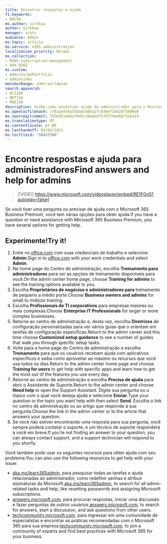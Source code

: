 ```yaml
---
title: Encontrar respostas e ajuda
f1.keywords:
- NOCSH
ms.author: sirkkuw
author: Sirkkuw
manager: scotv
audience: Admin
ms.topic: article
ms.service: o365-administration
localization_priority: Normal
ms.collection:
- M365-subscription-management
- Adm_O365
ms.custom:
- AdminSurgePortfolio
- adminvideo
monikerRange: o365-worldwide
search.appverid:
- BCS160
- MET150
- MOE150
description: Saiba como encontrar ajuda de administrador para o Microsoft 365 Business Premium.
ms.openlocfilehash: cf81ae934a35dadc895a1fc836ef1bd28f5000e0
ms.sourcegitcommit: 355bd51ab6a79d5c36a4e4f57df74ae6873eba19
ms.translationtype: MT
ms.contentlocale: pt-BR
ms.lasthandoff: 03/04/2021
ms.locfileid: "50422586"
---
```

# <a name="find-answers-and-help-for-admins"></a><span data-ttu-id="c5370-103">Encontre respostas e ajuda para administradores</span><span class="sxs-lookup"><span data-stu-id="c5370-103">Find answers and help for admins</span></span>

> [!VIDEO https://www.microsoft.com/videoplayer/embed/RE1FGn5?autoplay=false]

<span data-ttu-id="c5370-104">Se você tiver uma pergunta ou precisar de ajuda com o Microsoft 365 Business Premium, você tem várias opções para obter ajuda.</span><span class="sxs-lookup"><span data-stu-id="c5370-104">If you have a question or need assistance with Microsoft 365 Business Premium, you have several options for getting help.</span></span>

## <a name="try-it"></a><span data-ttu-id="c5370-105">Experimente!</span><span class="sxs-lookup"><span data-stu-id="c5370-105">Try it!</span></span>

1. <span data-ttu-id="c5370-106">Entre no [office.com](https://office.com) com suas credenciais de trabalho e selecione **Admin**.</span><span class="sxs-lookup"><span data-stu-id="c5370-106">Sign in to [office.com](https://office.com) with your work credentials and select **Admin**.</span></span>
1. <span data-ttu-id="c5370-107">Na home page do Centro de administração, escolha **Treinamento para administradores** para ver as opções de treinamento disponíveis para você.</span><span class="sxs-lookup"><span data-stu-id="c5370-107">On the admin center home page, choose **Training for admins** to see the training options available to you.</span></span>
1. <span data-ttu-id="c5370-108">Escolha **Proprietários de negócios e administradores para** treinamento de pequeno a médio porte.</span><span class="sxs-lookup"><span data-stu-id="c5370-108">Choose **Business owners and admins** for small to midsize training.</span></span>
1. <span data-ttu-id="c5370-109">Escolha **Profissionais de TI corporativos** para empresas maiores ou mais complexas.</span><span class="sxs-lookup"><span data-stu-id="c5370-109">Choose **Enterprise IT Professionals** for larger or more complex businesses.</span></span>
1. <span data-ttu-id="c5370-110">Retorne ao centro de administração e, desta vez, escolha **Diretrizes** de configuração personalizadas para ver vários guias que o orientam em tarefas de configuração específicas.</span><span class="sxs-lookup"><span data-stu-id="c5370-110">Return to the admin center and this time choose **Customized setup guidance** to see a number of guides that walk you through specific setup tasks.</span></span>
1. <span data-ttu-id="c5370-111">Volte para a home page do Centro de administração e escolha **Treinamento** para que os usuários recebam ajuda com aplicativos específicos e saiba como aproveitar ao máximo os recursos que você usa todos os dias.</span><span class="sxs-lookup"><span data-stu-id="c5370-111">Return to the admin center home page and choose **Training for users** to get help with specific apps and learn how to get the most out of the features you use every day.</span></span>
1. <span data-ttu-id="c5370-112">Retorne ao centro de administração e escolha **Precisa de ajuda** para abrir o Assistente de Suporte.</span><span class="sxs-lookup"><span data-stu-id="c5370-112">Return to the admin center and choose **Need help** to open the Support Assistant.</span></span> <span data-ttu-id="c5370-113">Digite sua pergunta ou o tópico com o qual você deseja ajuda e selecione **Enviar**.</span><span class="sxs-lookup"><span data-stu-id="c5370-113">Type your question or the topic you want help with then select **Send**.</span></span> <span data-ttu-id="c5370-114">Escolha o link no centro de administração ou ao artigo que responde à sua pergunta.</span><span class="sxs-lookup"><span data-stu-id="c5370-114">Choose the link in the admin center or to the article that answers your question.</span></span>
1. <span data-ttu-id="c5370-115">Se você não estiver encontrando uma resposta para sua pergunta, você sempre poderá contatar o suporte, e um técnico de suporte responderá a você em breve.</span><span class="sxs-lookup"><span data-stu-id="c5370-115">If you’re not finding an answer to your question, you can always contact support, and a support technician will respond to you shortly.</span></span>

<span data-ttu-id="c5370-116">Você também pode usar os seguintes recursos para obter ajuda com seu problema:</span><span class="sxs-lookup"><span data-stu-id="c5370-116">You can also use the following resources to get help with your issue:</span></span>

- <span data-ttu-id="c5370-117">[aka.ms/learn365admin](https://aka.ms/learn365admin), para pesquisar todas as tarefas e ajuda relacionadas ao administrador, como redefinir senhas e atribuir assinaturas da Microsoft.</span><span class="sxs-lookup"><span data-stu-id="c5370-117">[aka.ms/learn365admin](https://aka.ms/learn365admin), to search for all admin-related tasks and help, like resetting passwords and assigning Microsoft subscriptions.</span></span>
- <span data-ttu-id="c5370-118">[answers.microsoft.com](https://answers.microsoft.com), para procurar respostas, iniciar uma discussão e fazer perguntas de outros usuários.</span><span class="sxs-lookup"><span data-stu-id="c5370-118">[answers.microsoft.com](https://answers.microsoft.com), to search for answers, start a discussion, and ask questions from other users.</span></span>
- <span data-ttu-id="c5370-119">[techcommunity.microsoft.com](https://techcommunity.microsoft.com), para ingressar em uma comunidade de especialistas e encontrar as práticas recomendadas com o Microsoft 365 para sua empresa.</span><span class="sxs-lookup"><span data-stu-id="c5370-119">[techcommunity.microsoft.com](https://techcommunity.microsoft.com), to join a community of experts and find best practices with Microsoft 365 for your business.</span></span>